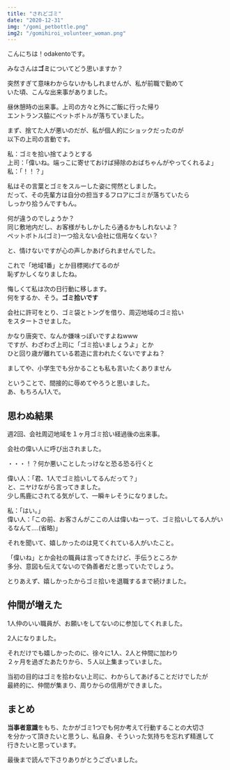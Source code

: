 ```yaml
---
title: "されどゴミ"
date: "2020-12-31"
img: "/gomi_petbottle.png"
img2: "/gomihiroi_volunteer_woman.png"
---
```


こんにちは！odakentoです。  

みなさんは<strong>ゴミ</strong>についてどう思いますか？  

突然すぎて意味わからないかもしれませんが、私が前職で勤めて  
いた頃、こんな出来事がありました。  

昼休憩時の出来事。上司の方々と外にご飯に行った帰り  
エントランス脇にペットボトルが落ちていました。  

まず、捨てた人が悪いのだが、私が個人的にショックだったのが  
以下の上司の言動です。  

私：ゴミを拾い捨てようとする  
上司：「偉いね。端っこに寄せておけば掃除のおばちゃんがやってくれるよ」  
私：「！！？」  

私はその言葉とゴミをスルーした姿に愕然としました。  
だって、その先輩方は自分の担当するフロアにゴミが落ちていたら  
しっかり拾うんですもん。  

何が違うのでしょうか？  
同じ敷地内だし、お客様がもしかしたら通るかもしれないよ？  
ペットボトル(ゴミ)一つ拾えない会社に信用なくない？  

と、情けないですが心の声しかあげられませんでした。  

これで「地域1番」とか目標掲げてるのが  
恥ずかしくなりましたね。  

悔しくて私は次の日行動に移します。  
何をするか、そう。<strong>ゴミ拾いです</strong>  

会社に許可をとり、ゴミ袋とトングを借り、周辺地域のゴミ拾い  
をスタートさせました。  

かなり唐突で、なんか嫌味っぽいですよねwww  
ですが、わざわざ上司に「ゴミ拾いましょうよ」とか  
ひと回り歳が離れている若造に言われたくないですよね？  

ましてや、小学生でも分かることも私も言いたくありません  

ということで、間接的に辱めてやろうと思いました。  
あ、もちろん1人で。

## 思わぬ結果  

週2回、会社周辺地域を１ヶ月ゴミ拾い経過後の出来事。  

会社の偉い人に呼び出されました。  

・・・！？何か悪いことしたっけなと恐る恐る行くと  

偉い人：「君、1人でゴミ拾いしてるんだって？」  
と、ニヤけながら言ってきました。  
少し馬鹿にされてる気がして、一瞬キレそうになりました。  

私：「はい。」  
偉い人：「この前、お客さんがここの人は偉いねーって、ゴミ拾いしてる人がいるなんて....(省略)」  

それを聞いて、嬉しかったのは見てくれている人がいたこと。  

「偉いね」とか会社の職員は言ってきたけど、手伝うところか  
多分、意図も伝えてないので偽善者だと思っていたでしょう。  

とりあえず、嬉しかったからゴミ拾いを退職するまで続けました。  


## 仲間が増えた  

1人仲のいい職員が、お願いをしてないのに参加してくれました。  

2人になりました。  

それだけでも嬉しかったのに、徐々に1人、2人と仲間に加わり  
２ヶ月を過ぎたあたりから、５人以上集まっていました。  

当初の目的はゴミを拾わない上司に、わからしてあげることだけでしたが  
最終的に、仲間が集まり、周りからの信用ができました。  

## まとめ
<strong>当事者意識</strong>をもち、たかがゴミ1つでも何か考えて行動することの大切さ  
を分かって頂きたいと思うし、私自身、そういった気持ちを忘れず精進して  
行きたいと思っています。  


最後まで読んで下さりありがとうございました。
